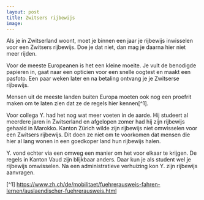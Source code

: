 ```yaml
---
layout: post
title: Zwitsers rijbewijs
image:
---
```


Als je in Zwitserland woont, moet je binnen een jaar je rijbewijs inwisselen voor een Zwitsers rijbewijs. Doe je dat niet, dan mag je daarna hier niet meer rijden.

Voor de meeste Europeanen is het een kleine moeite. Je vult de benodigde papieren in, gaat naar een opticien voor een snelle oogtest en maakt een pasfoto. Een paar weken later en na betaling ontvang je je Zwitserse rijbewijs.

Mensen uit de meeste landen buiten Europa moeten ook nog een proefrit maken om te laten zien dat ze de regels hier kennen[^1].

Voor collega Y. had het nog wat meer voeten in de aarde. Hij studeert al meerdere jaren in Zwitserland en afgelopen zomer had hij zijn rijbewijs gehaald in Marokko. Kanton Zürich wilde zijn rijbewijs niet omwisselen voor een Zwitsers rijbewijs. Dit doen ze niet om te voorkomen dat mensen die hier al lang wonen in een goedkoper land hun rijbewijs halen.

Y. vond echter via een omweg een manier om het voor elkaar te krijgen. De regels in Kanton Vaud zijn blijkbaar anders. Daar kun je als student wel je rijbewijs omwisselen. Na een administratieve verhuizing kon Y. zijn rijbewijs aanvragen.

[^1] <https://www.zh.ch/de/mobilitaet/fuehrerausweis-fahren-lernen/auslaendischer-fuehrerausweis.html>
